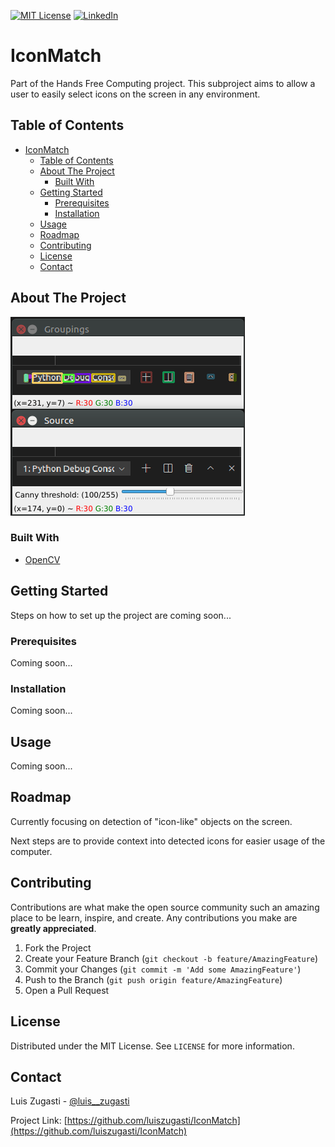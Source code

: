 [![MIT License][license-shield]][license-url]
[![LinkedIn][linkedin-shield]][linkedin-url]

# IconMatch

Part of the Hands Free Computing project. This subproject aims to allow a user to easily select icons on the screen in any environment.

## Table of Contents

- [IconMatch](#iconmatch)
  - [Table of Contents](#table-of-contents)
  - [About The Project](#about-the-project)
    - [Built With](#built-with)
  - [Getting Started](#getting-started)
    - [Prerequisites](#prerequisites)
    - [Installation](#installation)
  - [Usage](#usage)
  - [Roadmap](#roadmap)
  - [Contributing](#contributing)
  - [License](#license)
  - [Contact](#contact)

## About The Project

[![Product Name Screen Shot][product-screenshot]](https://luiszugasti.me)

### Built With

- [OpenCV](https://opencv.org)

<!-- GETTING STARTED -->

## Getting Started

Steps on how to set up the project are coming soon...

### Prerequisites

Coming soon...

### Installation

Coming soon...

## Usage

Coming soon...

## Roadmap

Currently focusing on detection of "icon-like" objects on the screen.

Next steps are to provide context into detected icons for easier usage of the computer.

## Contributing

Contributions are what make the open source community such an amazing place to be learn, inspire, and create. Any contributions you make are **greatly appreciated**.

1. Fork the Project
2. Create your Feature Branch (`git checkout -b feature/AmazingFeature`)
3. Commit your Changes (`git commit -m 'Add some AmazingFeature'`)
4. Push to the Branch (`git push origin feature/AmazingFeature`)
5. Open a Pull Request

## License

Distributed under the MIT License. See `LICENSE` for more information.

## Contact

Luis Zugasti - [@luis\_\_zugasti](https://twitter.com/luis__zugasti)

Project Link: [https://github.com/luiszugasti/IconMatch](https://github.com/luiszugasti/IconMatch)

[contributors-shield]: https://img.shields.io/github/contributors/luiszugasti/repo.svg?style=flat-square
[contributors-url]: https://github.com/luiszugasti/repo/graphs/contributors
[forks-shield]: https://img.shields.io/github/forks/luiszugasti/repo.svg?style=flat-square
[forks-url]: https://github.com/luiszugasti/repo/network/members
[stars-shield]: https://img.shields.io/github/stars/luiszugasti/repo.svg?style=flat-square
[stars-url]: https://github.com/luiszugasti/repo/stargazers
[issues-shield]: https://img.shields.io/github/issues/luiszugasti/repo.svg?style=flat-square
[issues-url]: https://github.com/luiszugasti/repo/issues
[license-shield]: https://img.shields.io/github/license/luiszugasti/repo.svg?style=flat-square
[license-url]: https://github.com/luiszugasti/repo/blob/master/LICENSE.txt
[linkedin-shield]: https://img.shields.io/badge/-LinkedIn-black.svg?style=flat-square&logo=linkedin&colorB=555
[linkedin-url]: https://linkedin.com/in/luiszugasti
[product-screenshot]: images/screenshot.png
